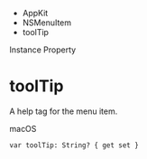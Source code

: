 

- AppKit
- NSMenuItem
-  toolTip 

Instance Property

# toolTip

A help tag for the menu item.

macOS

``` source
var toolTip: String? { get set }
```

